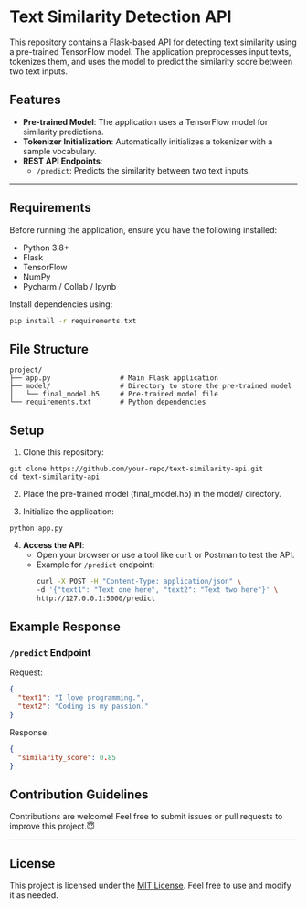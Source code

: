 # Text Similarity Detection API

This repository contains a Flask-based API for detecting text similarity using a pre-trained TensorFlow model. The application preprocesses input texts, tokenizes them, and uses the model to predict the similarity score between two text inputs.

## Features

- **Pre-trained Model**: The application uses a TensorFlow model for similarity predictions.
- **Tokenizer Initialization**: Automatically initializes a tokenizer with a sample vocabulary.
- **REST API Endpoints**:
  - `/predict`: Predicts the similarity between two text inputs.

---

## Requirements

Before running the application, ensure you have the following installed:

- Python 3.8+
- Flask
- TensorFlow
- NumPy
- Pycharm / Collab / Ipynb

Install dependencies using:
```bash
pip install -r requirements.txt
```

## File Structure
```
project/
├── app.py                 # Main Flask application
├── model/                 # Directory to store the pre-trained model
│   └── final_model.h5     # Pre-trained model file
└── requirements.txt       # Python dependencies
```

## Setup
1. Clone this repository:
```
git clone https://github.com/your-repo/text-similarity-api.git
cd text-similarity-api
```
2. Place the pre-trained model (final_model.h5) in the model/ directory.

3. Initialize the application:
```
python app.py
```

4. **Access the API**:
   - Open your browser or use a tool like `curl` or Postman to test the API.
   - Example for `/predict` endpoint:
     ```bash
     curl -X POST -H "Content-Type: application/json" \
     -d '{"text1": "Text one here", "text2": "Text two here"}' \
     http://127.0.0.1:5000/predict
     ```

## Example Response

### `/predict` Endpoint
Request:
```json
{
  "text1": "I love programming.",
  "text2": "Coding is my passion."
}
```

Response:
```json
{
  "similarity_score": 0.85
}
```
## Contribution Guidelines

Contributions are welcome! Feel free to submit issues or pull requests to improve this project.😇

---

## License

This project is licensed under the [MIT License](LICENSE). Feel free to use and modify it as needed.

